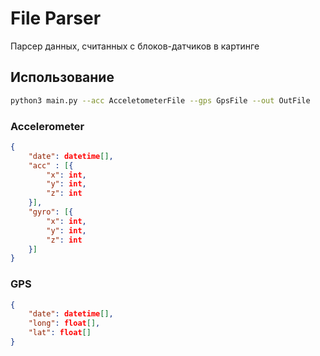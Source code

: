 # File Parser

Парсер данных, считанных с блоков-датчиков в картинге

## Использование

```sh
python3 main.py --acc AcceletometerFile --gps GpsFile --out OutFile
```

### Accelerometer

```json
{
    "date": datetime[],
    "acc" : [{
        "x": int,
        "y": int,
        "z": int
    }],
    "gyro": [{
        "x": int,
        "y": int,
        "z": int
    }]
}
```

### GPS

```json
{
    "date": datetime[],
    "long": float[],
    "lat": float[]
}
```
